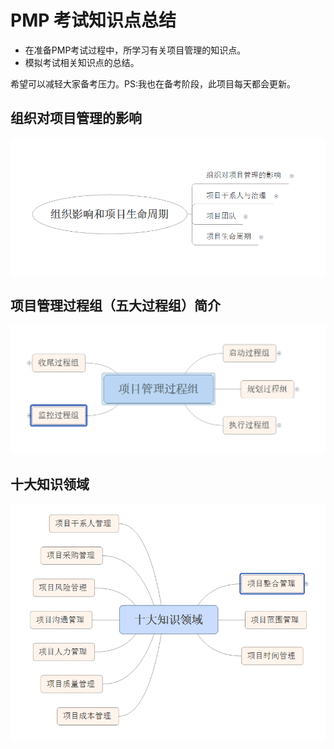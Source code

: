 # PMP 考试知识点总结

* 在准备PMP考试过程中，所学习有关项目管理的知识点。
* 模拟考试相关知识点的总结。

希望可以减轻大家备考压力。PS:我也在备考阶段，此项目每天都会更新。  

## 组织对项目管理的影响

![组织对项目管理的影响](img/组织对项目管理的影响.png)

## 项目管理过程组（五大过程组）简介

![项目管理过程组（五大过程组）简介](img/项目管理过程组（五大过程组）简介.png)

## 十大知识领域

![十大知识领域](img/十大知识领域.png)

